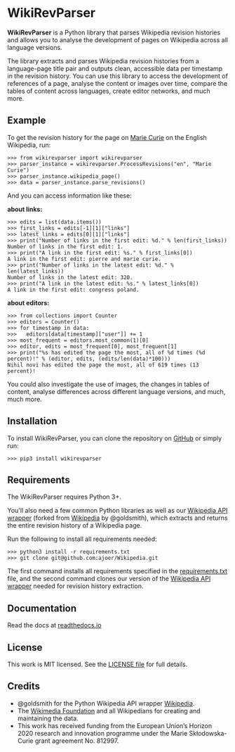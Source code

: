 # WikiRevParser

**WikiRevParser** is a Python library that parses Wikipedia revision histories and allows you to analyse the development of pages on Wikipedia across all language versions.

The library extracts and parses Wikipedia revision histories from a language-page title pair and outputs clean, accessible data per timestamp in the revision history. 
You can use this library to access the development of references of a page, analyse the content or images over time, compare the tables of content across languages, create editor networks, and much more.

## Example

To get the revision history for the page on [Marie Curie](https://en.wikipedia.org/wiki/Marie_Curie) on the English Wikipedia, run:

	>>> from wikirevparser import wikirevparser
	>>> parser_instance = wikirevparser.ProcessRevisions("en", "Marie Curie") 
	>>> parser_instance.wikipedia_page()
	>>> data = parser_instance.parse_revisions()

And you can access information like these:

**about links:**

	>>> edits = list(data.items())
	>>> first_links = edits[-1][1]["links"]
	>>> latest_links = edits[0][1]["links"]
	>>> print("Number of links in the first edit: %d." % len(first_links))
	Number of links in the first edit: 1. 
	>>> print("A link in the first edit: %s." % first_links[0])
	A link in the first edit: pierre and marie curie. 
	>>> print("Number of links in the latest edit: %d." % len(latest_links))
	Number of links in the latest edit: 320. 
	>>> print("A link in the latest edit: %s." % latest_links[0])
	A link in the first edit: congress poland.
	
**about editors:**

	>>> from collections import Counter
	>>> editors = Counter()
	>>> for timestamp in data:
	>>>	  editors[data[timestamp]["user"]] += 1
	>>> most_frequent = editors.most_common(1)[0]
	>>> editor, edits = most_frequent[0], most_frequent[1]
 	>>> print("%s has edited the page the most, all of %d times (%d percent)!" % (editor, edits, (edits/len(data)*100)))
	Nihil novi has edited the page the most, all of 619 times (13 percent)!

You could also investigate the use of images, the changes in tables of content, analyse differences across different language versions, and much, much more. 

## Installation

To install WikiRevParser, you can clone the repository on [GitHub](https://github.com/ajoer/WikiRevParser) or simply run:

	>>> pip3 install wikirevparser


## Requirements

The WikiRevParser requires Python 3+.

You'll also need a few common Python libraries as well as our [Wikipedia API wrapper](https://github.com/ajoer/Wikipedia) (forked from [Wikipedia](https://github.com/goldsmith/Wikipedia) by @goldsmith), which extracts and returns the entire revision history of a Wikipedia page. 

Run the following to install all requirements needed:

	>>> python3 install -r requirements.txt
	>>> git clone git@github.com:ajoer/Wikipedia.git

The first command installs all requirements specified in the [requirements.txt](https://github.com/ajoer/WikiRevParser/requirements.txt) file, and the second command clones our version of the [Wikipedia API wrapper](https://github.com/ajoer/Wikipedia) needed for revision history extraction.

## Documentation

Read the docs at [readthedocs.io](https://wikirevparser.readthedocs.io/en/latest/)

## License

This work is MIT licensed. See the [LICENSE file](https://github.com/ajoer/WikiRevParser/LICENSE) for full details.

## Credits

- @goldsmith for the Python Wikipedia API wrapper [Wikipedia](https://github.com/goldsmith/Wikipedia).
- The [Wikimedia Foundation](http://wikimediafoundation.org/wiki/Home) and all Wikipedians for creating and maintaining the data.
- This work has received funding from the European Union’s Horizon 2020 research and innovation programme under the Marie Skłodowska-Curie grant agreement No. 812997.

